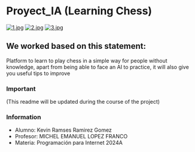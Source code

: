 # Proyect_IA (Learning Chess)
[![1.jpg](https://i.postimg.cc/cLGyN0cW/1.jpg)](https://postimg.cc/4mPF6CM2)
[![2.jpg](https://i.postimg.cc/NFYy9W6r/2.jpg)](https://postimg.cc/zbtD42PJ)
[![3.jpg](https://i.postimg.cc/pVqVJhxS/3.jpg)](https://postimg.cc/grLPY0xy)

## We worked based on this statement:
Platform to learn to play chess in a simple way for people without knowledge, apart from being able to face an AI to practice, it will also give you useful tips to improve

### Important
(This readme will be updated during the course of the project)

### Information
- Alumno: Kevin Ramses Ramirez Gomez
- Profesor: MICHEL EMANUEL LOPEZ FRANCO
- Materia: Programación para Internet 2024A
